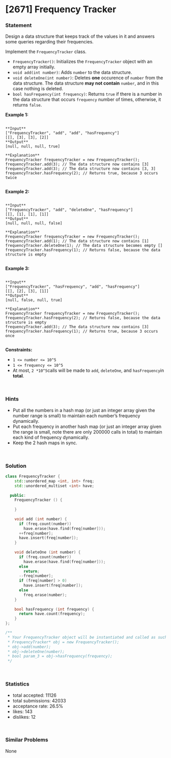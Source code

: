 # [2671] Frequency Tracker



### Statement

Design a data structure that keeps track of the values in it and answers some queries regarding their frequencies.

Implement the `FrequencyTracker` class.

* `FrequencyTracker()`: Initializes the `FrequencyTracker` object with an empty array initially.
* `void add(int number)`: Adds `number` to the data structure.
* `void deleteOne(int number)`: Deletes **one** occurence of `number` from the data structure. The data structure **may not contain** `number`, and in this case nothing is deleted.
* `bool hasFrequency(int frequency)`: Returns `true` if there is a number in the data structure that occurs `frequency` number of times, otherwise, it returns `false`.


**Example 1:**

```

**Input**
["FrequencyTracker", "add", "add", "hasFrequency"]
[[], [3], [3], [2]]
**Output**
[null, null, null, true]

**Explanation**
FrequencyTracker frequencyTracker = new FrequencyTracker();
frequencyTracker.add(3); // The data structure now contains [3]
frequencyTracker.add(3); // The data structure now contains [3, 3]
frequencyTracker.hasFrequency(2); // Returns true, because 3 occurs twice


```

**Example 2:**

```

**Input**
["FrequencyTracker", "add", "deleteOne", "hasFrequency"]
[[], [1], [1], [1]]
**Output**
[null, null, null, false]

**Explanation**
FrequencyTracker frequencyTracker = new FrequencyTracker();
frequencyTracker.add(1); // The data structure now contains [1]
frequencyTracker.deleteOne(1); // The data structure becomes empty []
frequencyTracker.hasFrequency(1); // Returns false, because the data structure is empty


```

**Example 3:**

```

**Input**
["FrequencyTracker", "hasFrequency", "add", "hasFrequency"]
[[], [2], [3], [1]]
**Output**
[null, false, null, true]

**Explanation**
FrequencyTracker frequencyTracker = new FrequencyTracker();
frequencyTracker.hasFrequency(2); // Returns false, because the data structure is empty
frequencyTracker.add(3); // The data structure now contains [3]
frequencyTracker.hasFrequency(1); // Returns true, because 3 occurs once


```

**Constraints:**
* `1 <= number <= 10^5`
* `1 <= frequency <= 10^5`
* At most, `2 *10^5`calls will be made to `add`, `deleteOne`, and `hasFrequency`in **total**.


<br />

### Hints

- Put all the numbers in a hash map (or just an integer array given the number range is small) to maintain each number’s frequency dynamically.
- Put each frequency in another hash map (or just an integer array given the range is small, note there are only 200000 calls in total) to maintain each kind of frequency dynamically.
- Keep the 2 hash maps in sync.

<br />

### Solution

```cpp
class FrequencyTracker {
    std::unordered_map <int, int> freq;
    std::unordered_multiset <int> have;
  
  public:
    FrequencyTracker () {
        
    }
    
    void add (int number) {
      if (freq.count(number))
        have.erase(have.find(freq[number]));
      ++freq[number];
      have.insert(freq[number]);
    }
    
    void deleteOne (int number) {
      if (freq.count(number))
        have.erase(have.find(freq[number]));
      else
        return;
      --freq[number];
      if (freq[number] > 0)
        have.insert(freq[number]);
      else
        freq.erase(number);
    }
    
    bool hasFrequency (int frequency) {
      return have.count(frequency);
    }
};

/**
 * Your FrequencyTracker object will be instantiated and called as such:
 * FrequencyTracker* obj = new FrequencyTracker();
 * obj->add(number);
 * obj->deleteOne(number);
 * bool param_3 = obj->hasFrequency(frequency);
 */
```

<br />

### Statistics

- total accepted: 11126
- total submissions: 42033
- acceptance rate: 26.5%
- likes: 143
- dislikes: 12

<br />

### Similar Problems

None
